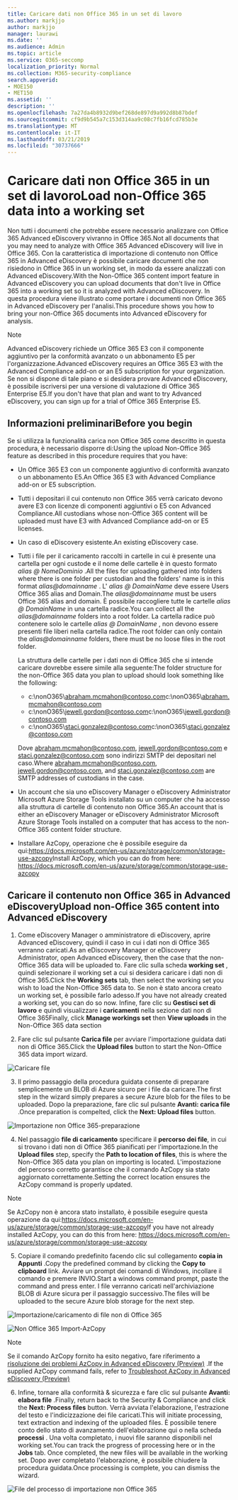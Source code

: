 ```yaml
---
title: Caricare dati non Office 365 in un set di lavoro
ms.author: markjjo
author: markjjo
manager: laurawi
ms.date: ''
ms.audience: Admin
ms.topic: article
ms.service: O365-seccomp
localization_priority: Normal
ms.collection: M365-security-compliance
search.appverid:
- MOE150
- MET150
ms.assetid: ''
description: ''
ms.openlocfilehash: 7a27da4b8932d9bef268de897d9a992d8b87bdef
ms.sourcegitcommit: cf9d9b545a7c153d314aa9c08c7fb16fcd785b3e
ms.translationtype: MT
ms.contentlocale: it-IT
ms.lasthandoff: 03/21/2019
ms.locfileid: "30737666"
---
```

# <a name="load-non-office-365-data-into-a-working-set"></a><span data-ttu-id="03f79-102">Caricare dati non Office 365 in un set di lavoro</span><span class="sxs-lookup"><span data-stu-id="03f79-102">Load non-Office 365 data into a working set</span></span>

<span data-ttu-id="03f79-103">Non tutti i documenti che potrebbe essere necessario analizzare con Office 365 Advanced eDiscovery vivranno in Office 365.</span><span class="sxs-lookup"><span data-stu-id="03f79-103">Not all documents that you may need to analyze with Office 365 Advanced eDiscovery will live in Office 365.</span></span> <span data-ttu-id="03f79-104">Con la caratteristica di importazione di contenuto non Office 365 in Advanced eDiscovery è possibile caricare documenti che non risiedono in Office 365 in un working set, in modo da essere analizzati con Advanced eDiscovery.</span><span class="sxs-lookup"><span data-stu-id="03f79-104">With the Non-Office 365 content import feature in Advanced eDiscovery you can upload documents that don't live in Office 365 into a working set so it is analyzed with Advanced eDiscovery.</span></span> <span data-ttu-id="03f79-105">In questa procedura viene illustrato come portare i documenti non Office 365 in Advanced eDiscovery per l'analisi.</span><span class="sxs-lookup"><span data-stu-id="03f79-105">This procedure shows you how to bring your non-Office 365 documents into Advanced eDiscovery for analysis.</span></span>

>[!Note]
><span data-ttu-id="03f79-106">Advanced eDiscovery richiede un Office 365 E3 con il componente aggiuntivo per la conformità avanzato o un abbonamento E5 per l'organizzazione.</span><span class="sxs-lookup"><span data-stu-id="03f79-106">Advanced eDiscovery requires an Office 365 E3 with the Advanced Compliance add-on or an E5 subscription for your organization.</span></span> <span data-ttu-id="03f79-107">Se non si dispone di tale piano e si desidera provare Advanced eDiscovery, è possibile iscriversi per una versione di valutazione di Office 365 Enterprise E5.</span><span class="sxs-lookup"><span data-stu-id="03f79-107">If you don't have that plan and want to try Advanced eDiscovery, you can sign up for a trial of Office 365 Enterprise E5.</span></span>

## <a name="before-you-begin"></a><span data-ttu-id="03f79-108">Informazioni preliminari</span><span class="sxs-lookup"><span data-stu-id="03f79-108">Before you begin</span></span>
<span data-ttu-id="03f79-109">Se si utilizza la funzionalità carica non Office 365 come descritto in questa procedura, è necessario disporre di:</span><span class="sxs-lookup"><span data-stu-id="03f79-109">Using the upload Non-Office 365 feature as described in this procedure requires that you have:</span></span>

- <span data-ttu-id="03f79-110">Un Office 365 E3 con un componente aggiuntivo di conformità avanzato o un abbonamento E5.</span><span class="sxs-lookup"><span data-stu-id="03f79-110">An Office 365 E3 with Advanced Compliance add-on or E5 subscription.</span></span>

- <span data-ttu-id="03f79-111">Tutti i depositari il cui contenuto non Office 365 verrà caricato devono avere E3 con licenze di componenti aggiuntivi o E5 con Advanced Compliance.</span><span class="sxs-lookup"><span data-stu-id="03f79-111">All custodians whose non-Office 365 content will be uploaded must have E3 with Advanced Compliance add-on or E5 licenses.</span></span>

- <span data-ttu-id="03f79-112">Un caso di eDiscovery esistente.</span><span class="sxs-lookup"><span data-stu-id="03f79-112">An existing eDiscovery case.</span></span>

- <span data-ttu-id="03f79-113">Tutti i file per il caricamento raccolti in cartelle in cui è presente una cartella per ogni custode e il nome delle cartelle è in questo formato *alias @ NomeDominio* .</span><span class="sxs-lookup"><span data-stu-id="03f79-113">All the files for uploading gathered into folders where there is one folder per custodian and the folders' name is in this format *alias@domainname* .</span></span> <span data-ttu-id="03f79-114">L' *alias @ DomainName* deve essere Users Office 365 alias and Domain.</span><span class="sxs-lookup"><span data-stu-id="03f79-114">The *alias@domainname* must be users Office 365 alias and domain.</span></span> <span data-ttu-id="03f79-115">È possibile raccogliere tutte le cartelle *alias @ DomainName* in una cartella radice.</span><span class="sxs-lookup"><span data-stu-id="03f79-115">You can collect all the *alias@domainname* folders into a root folder.</span></span> <span data-ttu-id="03f79-116">La cartella radice può contenere solo le cartelle *alias @ DomainName* , non devono essere presenti file liberi nella cartella radice.</span><span class="sxs-lookup"><span data-stu-id="03f79-116">The root folder can only contain the *alias@domainname* folders, there must be no loose files in the root folder.</span></span>

   <span data-ttu-id="03f79-117">La struttura delle cartelle per i dati non di Office 365 che si intende caricare dovrebbe essere simile alla seguente:</span><span class="sxs-lookup"><span data-stu-id="03f79-117">The folder structure for the non-Office 365 data you plan to upload should look something like the following:</span></span>

   - <span data-ttu-id="03f79-118">c:\nonO365\abraham.mcmahon@contoso.com</span><span class="sxs-lookup"><span data-stu-id="03f79-118">c:\nonO365\abraham.mcmahon@contoso.com</span></span>
   - <span data-ttu-id="03f79-119">c:\nonO365\jewell.gordon@contoso.com</span><span class="sxs-lookup"><span data-stu-id="03f79-119">c:\nonO365\jewell.gordon@contoso.com</span></span>
   - <span data-ttu-id="03f79-120">c:\nonO365\staci.gonzalez@contoso.com</span><span class="sxs-lookup"><span data-stu-id="03f79-120">c:\nonO365\staci.gonzalez@contoso.com</span></span>

   <span data-ttu-id="03f79-121">Dove abraham.mcmahon@contoso.com, jewell.gordon@contoso.com e staci.gonzalez@contoso.com sono indirizzi SMTP dei depositari nel caso.</span><span class="sxs-lookup"><span data-stu-id="03f79-121">Where abraham.mcmahon@contoso.com, jewell.gordon@contoso.com, and staci.gonzalez@contoso.com are SMTP addresses of custodians in the case.</span></span>

- <span data-ttu-id="03f79-122">Un account che sia uno eDiscovery Manager o eDiscovery Administrator Microsoft Azure Storage Tools installato su un computer che ha accesso alla struttura di cartelle di contenuto non Office 365.</span><span class="sxs-lookup"><span data-stu-id="03f79-122">An account that is either an eDiscovery Manager or eDiscovery Administrator Microsoft Azure Storage Tools installed on a computer that has access to the non-Office 365 content folder structure.</span></span>

- <span data-ttu-id="03f79-123">Installare AzCopy, operazione che è possibile eseguire da qui:https://docs.microsoft.com/en-us/azure/storage/common/storage-use-azcopy</span><span class="sxs-lookup"><span data-stu-id="03f79-123">Install AzCopy, which you can do from here: https://docs.microsoft.com/en-us/azure/storage/common/storage-use-azcopy</span></span>

## <a name="upload-non-office-365-content-into-advanced-ediscovery"></a><span data-ttu-id="03f79-124">Caricare il contenuto non Office 365 in Advanced eDiscovery</span><span class="sxs-lookup"><span data-stu-id="03f79-124">Upload non-Office 365 content into Advanced eDiscovery</span></span>

1. <span data-ttu-id="03f79-125">Come eDiscovery Manager o amministratore di eDiscovery, aprire Advanced eDiscovery, quindi il caso in cui i dati non di Office 365 verranno caricati.</span><span class="sxs-lookup"><span data-stu-id="03f79-125">As an eDiscovery Manager or eDiscovery Administrator, open Advanced eDiscovery, then the case that the non-Office 365 data will be uploaded to.</span></span>  <span data-ttu-id="03f79-126">Fare clic sulla scheda **working set** , quindi selezionare il working set a cui si desidera caricare i dati non di Office 365.</span><span class="sxs-lookup"><span data-stu-id="03f79-126">Click the **Working sets** tab, then select the working set you wish to load the Non-Office 365 data to.</span></span>  <span data-ttu-id="03f79-127">Se non è stato ancora creato un working set, è possibile farlo adesso.</span><span class="sxs-lookup"><span data-stu-id="03f79-127">If you have not already created a working set, you can do so now.</span></span>  <span data-ttu-id="03f79-128">Infine, fare clic su **Gestisci set di lavoro** e quindi visualizzare i **caricamenti** nella sezione dati non di Office 365</span><span class="sxs-lookup"><span data-stu-id="03f79-128">Finally, click **Manage workings set** then **View uploads** in the Non-Office 365 data section</span></span>

2. <span data-ttu-id="03f79-129">Fare clic sul pulsante **Carica file** per avviare l'importazione guidata dati non di Office 365.</span><span class="sxs-lookup"><span data-stu-id="03f79-129">Click the **Upload files** button to start the Non-Office 365 data import wizard.</span></span>

![Caricare file](../media/574f4059-4146-4058-9df3-ec97cf28d7c7.png)

3. <span data-ttu-id="03f79-131">Il primo passaggio della procedura guidata consente di preparare semplicemente un BLOB di Azure sicuro per i file da caricare.</span><span class="sxs-lookup"><span data-stu-id="03f79-131">The first step in the wizard simply prepares a secure Azure blob for the files to be uploaded.</span></span>  <span data-ttu-id="03f79-132">Dopo la preparazione, fare clic sul pulsante **Avanti: carica file** .</span><span class="sxs-lookup"><span data-stu-id="03f79-132">Once preparation is compelted, click the **Next: Upload files** button.</span></span>

![Importazione non Office 365-preparazione](../media/0670a347-a578-454a-9b3d-e70ef47aec57.png)
 
4. <span data-ttu-id="03f79-134">Nel passaggio **file di caricamento** specificare il **percorso dei file**, in cui si trovano i dati non di Office 365 pianificati per l'importazione.</span><span class="sxs-lookup"><span data-stu-id="03f79-134">In the **Upload files** step, specify the **Path to location of files**, this is where the Non-Office 365 data you plan on importing is located.</span></span>  <span data-ttu-id="03f79-135">L'impostazione del percorso corretto garantisce che il comando AzCopy sia stato aggiornato correttamente.</span><span class="sxs-lookup"><span data-stu-id="03f79-135">Setting the correct location ensures the AzCopy command is properly updated.</span></span>

> [!NOTE]
> <span data-ttu-id="03f79-136">Se AzCopy non è ancora stato installato, è possibile eseguire questa operazione da qui:https://docs.microsoft.com/en-us/azure/storage/common/storage-use-azcopy</span><span class="sxs-lookup"><span data-stu-id="03f79-136">If you have not already installed AzCopy, you can do this from here: https://docs.microsoft.com/en-us/azure/storage/common/storage-use-azcopy</span></span>

5. <span data-ttu-id="03f79-137">Copiare il comando predefinito facendo clic sul collegamento **copia in Appunti** .</span><span class="sxs-lookup"><span data-stu-id="03f79-137">Copy the predefined command by clicking the **Copy to clipboard** link.</span></span> <span data-ttu-id="03f79-138">Avviare un prompt dei comandi di Windows, incollare il comando e premere INVIO.</span><span class="sxs-lookup"><span data-stu-id="03f79-138">Start a windows command prompt, paste the command and press enter.</span></span>  <span data-ttu-id="03f79-139">I file verranno caricati nell'archiviazione BLOB di Azure sicura per il passaggio successivo.</span><span class="sxs-lookup"><span data-stu-id="03f79-139">The files will be uploaded to the secure Azure blob storage for the next step.</span></span>

![Importazione/caricamento di file non di Office 365](../media/3ea53b5d-7f9b-4dfc-ba63-90a38c14d41a.png)

![Non Office 365 Import-AzCopy](../media/504e2dbe-f36f-4f36-9b08-04aea85d8250.png)

> [!NOTE]
> <span data-ttu-id="03f79-142">Se il comando AzCopy fornito ha esito negativo, fare riferimento a [risoluzione dei problemi AzCopy in Advanced eDiscovery (Preview)](troubleshooting-azcopy.md) .</span><span class="sxs-lookup"><span data-stu-id="03f79-142">If the supplied AzCopy command fails, refer to [Troubleshoot AzCopy in Advanced eDiscovery (Preview)](troubleshooting-azcopy.md)</span></span>

6. <span data-ttu-id="03f79-143">Infine, tornare alla conformità & sicurezza e fare clic sul pulsante **Avanti: elabora file** .</span><span class="sxs-lookup"><span data-stu-id="03f79-143">Finally, return back to the Security & Compliance and click the **Next: Process files** button.</span></span>  <span data-ttu-id="03f79-144">Verrà avviata l'elaborazione, l'estrazione del testo e l'indicizzazione dei file caricati.</span><span class="sxs-lookup"><span data-stu-id="03f79-144">This will initiate processing, text extraction and indexing of the uploaded files.</span></span>  <span data-ttu-id="03f79-145">È possibile tenere conto dello stato di avanzamento dell'elaborazione qui o nella scheda **processi** .  Una volta completato, i nuovi file saranno disponibili nel working set.</span><span class="sxs-lookup"><span data-stu-id="03f79-145">You can track the progress of processing here or in the **Jobs** tab.  Once completed, the new files will be available in the working set.</span></span>  <span data-ttu-id="03f79-146">Dopo aver completato l'elaborazione, è possibile chiudere la procedura guidata.</span><span class="sxs-lookup"><span data-stu-id="03f79-146">Once processing is complete, you can dismiss the wizard.</span></span>

![File del processo di importazione non Office 365](../media/218b1545-416a-4a9f-9b25-3b70e8508f67.png)


